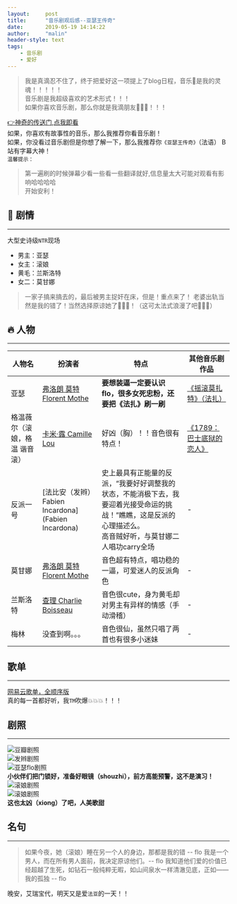 ```yaml
---
layout:     post
title:      "音乐剧观后感--亚瑟王传奇"
date:       2019-05-19 14:14:22
author:     "malin"
header-style: text
tags:
    - 音乐剧
    - 爱好
---
```


> 我是真滴忍不住了，终于把爱好这一项提上了blog日程，音乐🎵是我的灵魂！！！！！<br/>
> 音乐剧是我超级喜欢的艺术形式！！！<br/>
> 如果你喜欢音乐剧，那么你就是我滴朋友💪💪💪！！！

[👉神奇的传送门,点我即看](https://www.bilibili.com/video/av6976555) <br/>
如果，你喜欢有故事性的音乐，那么我推荐你看音乐剧！<br/>
如果，你没看过音乐剧但是你想了解一下，那么我推荐你``《亚瑟王传奇》``（法语） B站有字幕大神！<br/>
``温馨提示：``<br/>
> 第一遍刷的时候弹幕少看一些看一些翻译就好,信息量太大可能对观看有影响哈哈哈哈<br/>
开始安利！<br/>

## 🌈 剧情
---

大型史诗级``NTR``现场
- 男主：亚瑟
- 女主：滚娘
- 黄毛：兰斯洛特
- 女二：莫甘娜
> 一家子搞来搞去的，最后被男主捉奸在床，但是！重点来了！
> 老婆出轨当然是我的错了！当然选择原谅她了💚💚💚！（这可太法式浪漫了吧🌹🌹🌹）

## 🔥 人物
---

| 人物名 | 扮演者 | 特点 | 其他音乐剧作品 |
| - | - | - | - |
| 亚瑟   | [弗洛朗 莫特 Florent Mothe](https://baike.baidu.com/item/Florent%20Mothe/10052036?fr=aladdin) | **要想装逼一定要认识flo，很多女死忠粉，还要把《法扎》刷一刷** | [《摇滚莫扎特》（法扎）](https://www.bilibili.com/video/av3058236) |
| 格温薇尔（滚娘，格温 谐音 滚）   | [卡米·露 Camille Lou](https://movie.douban.com/celebrity/1396740/) | 好凶（胸）！！音色很有特点！ | [《1789：巴士底狱的恋人》](https://www.bilibili.com/video/av2347887/?spm_id_from=333.788.videocard.0) |
| 反派一号   | [法比安（发辫） Fabien Incardona](Fabien Incardona) | 史上最具有正能量的反派，“我要好好调整我的状态，不能消极下去，我要迎着光接受命运的挑战！”瞧瞧，这是反派的心理描述么。<br/>高音贼好听，与莫甘娜二人唱功carry全场 | - |
| 莫甘娜   | [弗洛朗 莫特 Florent Mothe](https://baike.baidu.com/item/Florent%20Mothe/10052036?fr=aladdin) | 音色超有特点，唱功稳的一逼，可爱迷人的反派角色 | - |
| 兰斯洛特   | [查理 Charlie Boisseau](https://www.last.fm/zh/music/Charlie+Boisseau) | 音色很cute，身为黄毛却对男主有异样的情感（手动滑稽） | - |
| 梅林   | 没查到啊。。。 | 音色很仙，虽然只唱了两首也有很多小迷妹 | - |


## 歌单
---

[网易云歌单，全顺序版](http://music.163.com/playlist?id=643032254&userid=101960951)<br/>
真的每一首都好听，我``TM``吹爆💥💥💥！！！

## 剧照
---

![豆瓣剧照](http://i2.hdslb.com/bfs/archive/32865ec5189371899beed767f7f7f732813f3a20.jpg)<br/>
![发辫剧照](http://i1.hdslb.com/bfs/archive/7f8c976d94d70502396e2e4f5801bf13f86c1353.jpg)<br/>
![亚瑟flo剧照](http://i2.hdslb.com/bfs/archive/a6616b003d6cf8e52308f4402ed2937b08e4483e.jpg)<br/>
**小伙伴们把门锁好，准备好眼镜（shouzhi），前方高能预警，这不是演习！**<br/>
![滚娘剧照](/img/musical/gun1.gif)<br/>
![滚娘剧照](/img/musical/gun2.gif)<br/>
**这也太凶（xiong）了吧，人美歌甜**

## 名句
---

> 如果今夜，她（滚娘）睡在另一个人的身边，那都是我的错 -- flo
> 我是一个男人，而在所有男人面前，我决定原谅他们。-- flo
> 我知道他们爱的价值已经超越了生死，如钻石一般纯粹无暇，如山间泉水一样清澈见底，正如——我的孤独 -- flo

晚安，艾瑞宝代，明天又是爱``法亚``的一天！！
